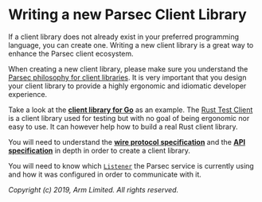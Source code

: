 # Writing a new Parsec Client Library

If a client library does not already exist in your preferred programming language, you can create
one. Writing a new client library is a great way to enhance the Parsec client ecosystem.

When creating a new client library, please make sure you understand the [Parsec philosophy for
client libraries](../overview.md#beautiful-client-libraries). It is very important that you design
your client library to provide a highly ergonomic and idiomatic developer experience.

Take a look at the [**client library for Go**](https://github.com/parallaxsecond/parsec-client-go)
as an example. The [Rust Test Client](https://github.com/parallaxsecond/parsec-client-test) is a
client library used for testing but with no goal of being ergonomic nor easy to use. It can however
help how to build a real Rust client library.

You will need to understand the [**wire protocol specification**](wire_protocol.md) and the [**API
specification**](api_overview.md) in depth in order to create a client library.

You will need to know which [`Listener`](../parsec_service/listeners.md) the Parsec service is
currently using and how it was configured in order to communicate with it.

*Copyright (c) 2019, Arm Limited. All rights reserved.*
